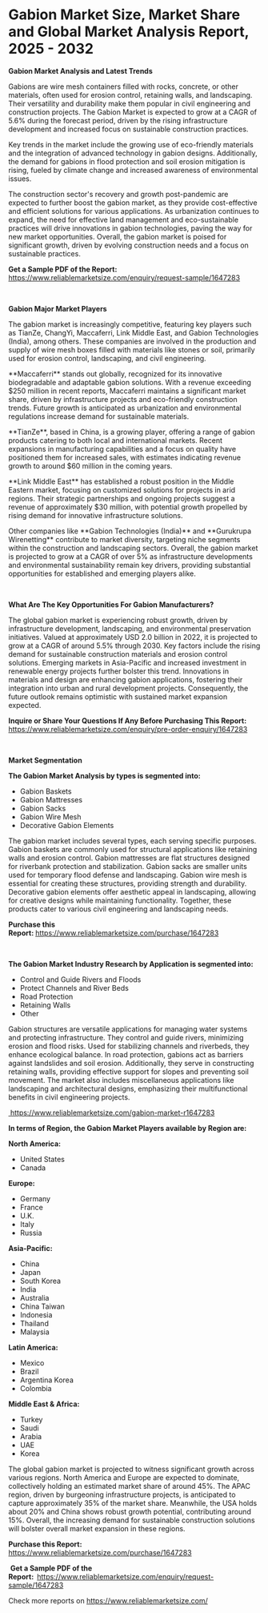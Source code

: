 <p><h1>Gabion Market Size, Market Share and Global Market Analysis Report, 2025 - 2032</h1></p><p><strong>Gabion Market Analysis and Latest Trends</strong></p>
<p><p>Gabions are wire mesh containers filled with rocks, concrete, or other materials, often used for erosion control, retaining walls, and landscaping. Their versatility and durability make them popular in civil engineering and construction projects. The Gabion Market is expected to grow at a CAGR of 5.6% during the forecast period, driven by the rising infrastructure development and increased focus on sustainable construction practices. </p><p>Key trends in the market include the growing use of eco-friendly materials and the integration of advanced technology in gabion designs. Additionally, the demand for gabions in flood protection and soil erosion mitigation is rising, fueled by climate change and increased awareness of environmental issues. </p><p>The construction sector's recovery and growth post-pandemic are expected to further boost the gabion market, as they provide cost-effective and efficient solutions for various applications. As urbanization continues to expand, the need for effective land management and eco-sustainable practices will drive innovations in gabion technologies, paving the way for new market opportunities. Overall, the gabion market is poised for significant growth, driven by evolving construction needs and a focus on sustainable practices.</p></p>
<p><strong>Get a Sample PDF of the Report:&nbsp;</strong> <a href="https://www.reliablemarketsize.com/enquiry/request-sample/1647283?utm_campaign=1991&utm_medium=2&utm_source=Github&utm_content=ia&utm_term=08022025&utm_id=gabion">https://www.reliablemarketsize.com/enquiry/request-sample/1647283</a></p>
<p>&nbsp;</p>
<p><strong>Gabion Major Market Players</strong></p>
<p><p>The gabion market is increasingly competitive, featuring key players such as TianZe, ChangYi, Maccaferri, Link Middle East, and Gabion Technologies (India), among others. These companies are involved in the production and supply of wire mesh boxes filled with materials like stones or soil, primarily used for erosion control, landscaping, and civil engineering.</p><p>**Maccaferri** stands out globally, recognized for its innovative biodegradable and adaptable gabion solutions. With a revenue exceeding $250 million in recent reports, Maccaferri maintains a significant market share, driven by infrastructure projects and eco-friendly construction trends. Future growth is anticipated as urbanization and environmental regulations increase demand for sustainable materials.</p><p>**TianZe**, based in China, is a growing player, offering a range of gabion products catering to both local and international markets. Recent expansions in manufacturing capabilities and a focus on quality have positioned them for increased sales, with estimates indicating revenue growth to around $60 million in the coming years.</p><p>**Link Middle East** has established a robust position in the Middle Eastern market, focusing on customized solutions for projects in arid regions. Their strategic partnerships and ongoing projects suggest a revenue of approximately $30 million, with potential growth propelled by rising demand for innovative infrastructure solutions.</p><p>Other companies like **Gabion Technologies (India)** and **Gurukrupa Wirenetting** contribute to market diversity, targeting niche segments within the construction and landscaping sectors. Overall, the gabion market is projected to grow at a CAGR of over 5% as infrastructure developments and environmental sustainability remain key drivers, providing substantial opportunities for established and emerging players alike.</p></p>
<p>&nbsp;</p>
<p><strong>What Are The Key Opportunities For Gabion Manufacturers?</strong></p>
<p><p>The global gabion market is experiencing robust growth, driven by infrastructure development, landscaping, and environmental preservation initiatives. Valued at approximately USD 2.0 billion in 2022, it is projected to grow at a CAGR of around 5.5% through 2030. Key factors include the rising demand for sustainable construction materials and erosion control solutions. Emerging markets in Asia-Pacific and increased investment in renewable energy projects further bolster this trend. Innovations in materials and design are enhancing gabion applications, fostering their integration into urban and rural development projects. Consequently, the future outlook remains optimistic with sustained market expansion expected.</p></p>
<p><strong>Inquire or Share Your Questions If Any Before Purchasing This Report:</strong> <a href="https://www.reliablemarketsize.com/enquiry/pre-order-enquiry/1647283?utm_campaign=1991&utm_medium=2&utm_source=Github&utm_content=ia&utm_term=08022025&utm_id=gabion">https://www.reliablemarketsize.com/enquiry/pre-order-enquiry/1647283</a></p>
<p>&nbsp;</p>
<p><strong>Market Segmentation</strong></p>
<p><strong>The Gabion Market Analysis by types is segmented into:</strong></p>
<p><ul><li>Gabion Baskets</li><li>Gabion Mattresses</li><li>Gabion Sacks</li><li>Gabion Wire Mesh</li><li>Decorative Gabion Elements</li></ul></p>
<p><p>The gabion market includes several types, each serving specific purposes. Gabion baskets are commonly used for structural applications like retaining walls and erosion control. Gabion mattresses are flat structures designed for riverbank protection and stabilization. Gabion sacks are smaller units used for temporary flood defense and landscaping. Gabion wire mesh is essential for creating these structures, providing strength and durability. Decorative gabion elements offer aesthetic appeal in landscaping, allowing for creative designs while maintaining functionality. Together, these products cater to various civil engineering and landscaping needs.</p></p>
<p><strong>Purchase this Report:&nbsp;</strong><a href="https://www.reliablemarketsize.com/purchase/1647283?utm_campaign=1991&utm_medium=2&utm_source=Github&utm_content=ia&utm_term=08022025&utm_id=gabion">https://www.reliablemarketsize.com/purchase/1647283</a></p>
<p>&nbsp;</p>
<p><strong>The Gabion Market Industry Research by Application is segmented into:</strong></p>
<p><ul><li>Control and Guide Rivers and Floods</li><li>Protect Channels and River Beds</li><li>Road Protection</li><li>Retaining Walls</li><li>Other</li></ul></p>
<p><p>Gabion structures are versatile applications for managing water systems and protecting infrastructure. They control and guide rivers, minimizing erosion and flood risks. Used for stabilizing channels and riverbeds, they enhance ecological balance. In road protection, gabions act as barriers against landslides and soil erosion. Additionally, they serve in constructing retaining walls, providing effective support for slopes and preventing soil movement. The market also includes miscellaneous applications like landscaping and architectural designs, emphasizing their multifunctional benefits in civil engineering projects.</p></p>
<p><a href="https://www.reliablemarketsize.com/gabion-market-r1647283?utm_campaign=1991&utm_medium=2&utm_source=Github&utm_content=ia&utm_term=08022025&utm_id=gabion">&nbsp;https://www.reliablemarketsize.com/gabion-market-r1647283</a></p>
<p><strong>In terms of Region, the Gabion Market Players available by Region are:</strong></p>
<p>
    <p> <strong> North America: </strong>
        <ul>
            <li>United States</li>
            <li>Canada</li>
        </ul>
        </p> 
    <p> <strong> Europe: </strong>
        <ul>
            <li>Germany</li>
            <li>France</li>
            <li>U.K.</li>
            <li>Italy</li>
            <li>Russia</li>
        </ul>
        </p> 
    <p> <strong> Asia-Pacific: </strong>
        <ul>
            <li>China</li>
            <li>Japan</li>
            <li>South Korea</li>
            <li>India</li>
            <li>Australia</li>
            <li>China Taiwan</li>
            <li>Indonesia</li>
            <li>Thailand</li>
            <li>Malaysia</li>
        </ul>
        </p> 
    <p> <strong> Latin America: </strong>
        <ul>
            <li>Mexico</li>
            <li>Brazil</li>
            <li>Argentina Korea</li>
            <li>Colombia</li>
        </ul>
        </p> 
    <p> <strong> Middle East & Africa: </strong>
        <ul>
            <li>Turkey</li>
            <li>Saudi</li>
            <li>Arabia</li>
            <li>UAE</li>
            <li>Korea</li>
        </ul>
    </p>
    </p>
<p><p>The global gabion market is projected to witness significant growth across various regions. North America and Europe are expected to dominate, collectively holding an estimated market share of around 45%. The APAC region, driven by burgeoning infrastructure projects, is anticipated to capture approximately 35% of the market share. Meanwhile, the USA holds about 20% and China shows robust growth potential, contributing around 15%. Overall, the increasing demand for sustainable construction solutions will bolster overall market expansion in these regions.</p></p>
<p><strong>Purchase this Report: </strong><a href="https://www.reliablemarketsize.com/purchase/1647283?utm_campaign=1991&utm_medium=2&utm_source=Github&utm_content=ia&utm_term=08022025&utm_id=gabion">https://www.reliablemarketsize.com/purchase/1647283</a></p>
<p>&nbsp;<strong>Get a Sample PDF of the Report:&nbsp;&nbsp;</strong><a href="https://www.reliablemarketsize.com/enquiry/request-sample/1647283?utm_campaign=1991&utm_medium=2&utm_source=Github&utm_content=ia&utm_term=08022025&utm_id=gabion">https://www.reliablemarketsize.com/enquiry/request-sample/1647283</a></p>
<p><strong></strong></p>
<p>Check more reports on <a href="https://www.reliablemarketsize.com/?utm_campaign=1991&utm_medium=2&utm_source=Github&utm_content=ia&utm_term=08022025&utm_id=gabion">https://www.reliablemarketsize.com/</a></p>
